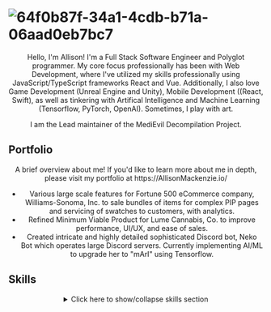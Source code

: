 # ![64f0b87f-34a1-4cdb-b71a-06aad0eb7bc7](https://github.com/DerpPrincess/derpprincess/assets/36901824/cc4789e8-12b3-47df-8d6f-29afff7d7862)

<div align="center">
<p>Hello, I'm Allison! I'm a Full Stack Software Engineer and Polyglot programmer. My core focus professionally has been with Web Development, where I've utilized my skills professionally using JavaScript/TypeScript frameworks React and Vue. Additionally, I also love Game Development (Unreal Engine and Unity), Mobile Development ((React, Swift), as well as tinkering with Artifical Intelligence and Machine Learning (Tensorflow, PyTorch, OpenAI). Sometimes, I play with art.</p>

<p>I am the Lead maintainer of the MediEvil Decompilation Project.</p>
</div>

## Portfolio
<div align="center">
  <p>A brief overview about me! If you'd like to learn more about me in depth, please visit my portfolio at https://AllisonMackenzie.io/</p>
  <ul>
    <li>Various large scale features for Fortune 500 eCommerce company, Williams-Sonoma, Inc. to sale bundles of items for complex PIP pages and servicing of swatches to customers, with analytics.</li>
    <li>Refined Minimum Viable Product for Lume Cannabis, Co. to improve performance, UI/UX, and ease of sales.</li>
    <li>Created intricate and highly detailed sophisticated Discord bot, Neko Bot which operates large Discord servers. Currently implementing AI/ML to upgrade her to "mArI" using Tensorflow.</li>
  </ul>
</div>

## Skills
<div align="center">
  <details>
    <summary>Click here to show/collapse skills section</summary>
    <details open>
      <summary>Programming Languages</summary>
      <img alt="Programming Languages" src="https://skillicons.dev/icons?i=js,ts,java,python,c,cpp,cs,go,lua,)" />
    </details>

  <details open>
    <summary>Program Development</summary>
    <img alt="Program Development" src="https://skillicons.dev/icons?i=nodejs,pytorch,tensorflow,)" />
  </details>

  <details open>
    <summary>Web Development</summary>
    <img alt="Web Development" src="https://skillicons.dev/icons?i=react,vue,vercel,vite,redux,html,css,sass,tailwind,spring,maven,mongodb,mysql,postgres,postman)" />
  </details>

  <details open>
    <summary>Game Development</summary>
    <img alt="Game Development" src="https://skillicons.dev/icons?i=unity,unreal" />
  </details>

  <details open>
    <summary>Mobile Development</summary>
    <img alt="Mobile Development" src="https://skillicons.dev/icons?i=react,swift" />
  </details>

  <details open>
    <summary>Misc Development</summary>
    <img alt="Misc Development" src="https://skillicons.dev/icons?i=bots,discord,docker,figma,firebase,git,github,gitlab,eclipse,idea,visualstudio,vscode,jenkins,jest,netlify,nextjs,powershell,md,graphql" />
  </details>

  <details open>
    <summary>Cloud</summary>
    <img alt="Cloud" src="https://skillicons.dev/icons?i=aws,azure" />
  </details>

  <details open>
    <summary>Art</summary>
    <img alt="Art" src="https://skillicons.dev/icons?i=ae,blender,ps" />
  </details>
  </details>
</div>
